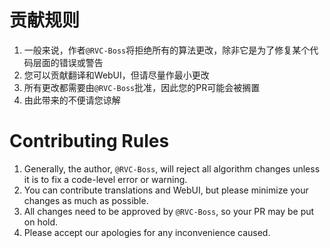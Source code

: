 # 贡献规则
1. 一般来说，作者`@RVC-Boss`将拒绝所有的算法更改，除非它是为了修复某个代码层面的错误或警告
2. 您可以贡献翻译和WebUI，但请尽量作最小更改
3. 所有更改都需要由`@RVC-Boss`批准，因此您的PR可能会被搁置
4. 由此带来的不便请您谅解

# Contributing Rules
1. Generally, the author, `@RVC-Boss`, will reject all algorithm changes unless it is to fix a code-level error or warning.
2. You can contribute translations and WebUI, but please minimize your changes as much as possible.
3. All changes need to be approved by `@RVC-Boss`, so your PR may be put on hold.
4. Please accept our apologies for any inconvenience caused.
